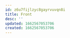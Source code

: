 ```yaml
---
id: z6u7fijlzyc8gayrvuvqn8i
title: Front
desc: ''
updated: 1662567053706
created: 1662567053706
---
```

